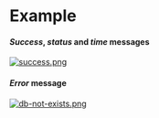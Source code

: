 # Example

#### *Success*, *status* and *time* messages

[![success.png](https://i.postimg.cc/Sxkjrghq/success.png)](https://postimg.cc/KRpZcrjs)

#### *Error* message

[![db-not-exists.png](https://i.postimg.cc/VvFPLBHB/db-not-exists.png)](https://postimg.cc/64TmMRKy)
